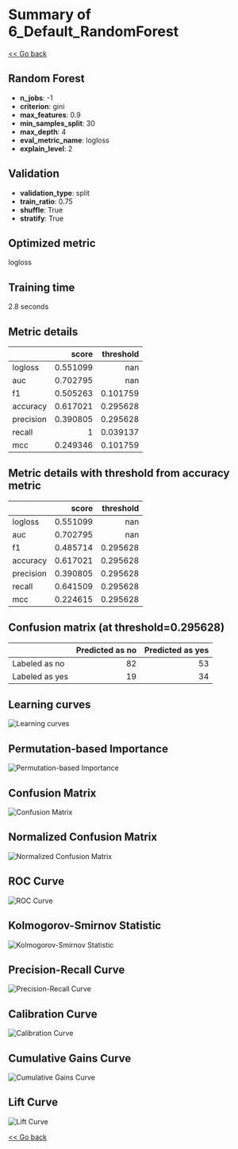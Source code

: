 # Summary of 6_Default_RandomForest

[<< Go back](../README.md)


## Random Forest
- **n_jobs**: -1
- **criterion**: gini
- **max_features**: 0.9
- **min_samples_split**: 30
- **max_depth**: 4
- **eval_metric_name**: logloss
- **explain_level**: 2

## Validation
 - **validation_type**: split
 - **train_ratio**: 0.75
 - **shuffle**: True
 - **stratify**: True

## Optimized metric
logloss

## Training time

2.8 seconds

## Metric details
|           |    score |   threshold |
|:----------|---------:|------------:|
| logloss   | 0.551099 |  nan        |
| auc       | 0.702795 |  nan        |
| f1        | 0.505263 |    0.101759 |
| accuracy  | 0.617021 |    0.295628 |
| precision | 0.390805 |    0.295628 |
| recall    | 1        |    0.039137 |
| mcc       | 0.249346 |    0.101759 |


## Metric details with threshold from accuracy metric
|           |    score |   threshold |
|:----------|---------:|------------:|
| logloss   | 0.551099 |  nan        |
| auc       | 0.702795 |  nan        |
| f1        | 0.485714 |    0.295628 |
| accuracy  | 0.617021 |    0.295628 |
| precision | 0.390805 |    0.295628 |
| recall    | 0.641509 |    0.295628 |
| mcc       | 0.224615 |    0.295628 |


## Confusion matrix (at threshold=0.295628)
|                |   Predicted as no |   Predicted as yes |
|:---------------|------------------:|-------------------:|
| Labeled as no  |                82 |                 53 |
| Labeled as yes |                19 |                 34 |

## Learning curves
![Learning curves](learning_curves.png)

## Permutation-based Importance
![Permutation-based Importance](permutation_importance.png)
## Confusion Matrix

![Confusion Matrix](confusion_matrix.png)


## Normalized Confusion Matrix

![Normalized Confusion Matrix](confusion_matrix_normalized.png)


## ROC Curve

![ROC Curve](roc_curve.png)


## Kolmogorov-Smirnov Statistic

![Kolmogorov-Smirnov Statistic](ks_statistic.png)


## Precision-Recall Curve

![Precision-Recall Curve](precision_recall_curve.png)


## Calibration Curve

![Calibration Curve](calibration_curve_curve.png)


## Cumulative Gains Curve

![Cumulative Gains Curve](cumulative_gains_curve.png)


## Lift Curve

![Lift Curve](lift_curve.png)



[<< Go back](../README.md)
